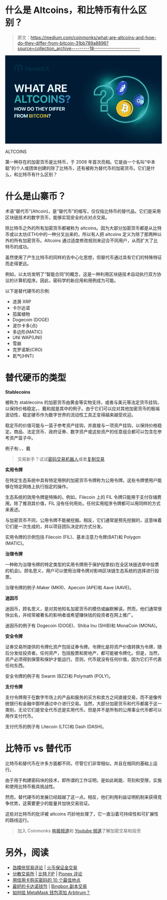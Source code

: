 # 什么是 Altcoins，和比特币有什么区别？

> 原文：<https://medium.com/coinmonks/what-are-altcoins-and-how-do-they-differ-from-bitcoin-31bb789a8896?source=collection_archive---------18----------------------->

![](img/5dab6924bf843fc69a6e5c46e03b6d2b.png)

ALTCOINS

第一种存在的加密货币是比特币，于 2008 年首次亮相。它是由一个名叫“中本聪”的个人或团体创建的除了比特币，还有被称为替代币的加密货币。它们是什么，和比特币有什么区别？

# 什么是山寨币？

术语“替代币”(Altcoin)，是“替代币”的缩写，仅仅指比特币的替代品。它们是采用区块链技术的数字货币，能够实现安全的点对点交易。

除比特币之外的所有加密货币都被称为 altcoins。因为大部分加密货币都是从比特币或以太坊(ETH)中的一种分叉出来的，所以有人把 altcoins 定义为除了那两种以外的所有加密货币。Altcoins 通过适度修改规则来迎合不同用户，从而扩大了比特币的成功。

虽然使用了产生比特币的同样的去中心化思想，但替代币通过具有它们的特殊特征而走得更远。

例如，以太坊发明了“智能合同”的概念，这是一种利用区块链技术自动执行双方协议的计算机程序。因此，密码学的新应用和用例成为可能。

以下是替代硬币的示例:

*   涟漪 XRP
*   卡尔达诺
*   茄属植物
*   Dogecoin (DOGE)
*   波尔卡多(点)
*   多边形(MATIC)
*   UNI WAP(UNI)
*   雪崩
*   克罗诺斯(CRO)
*   氦气(HNT)

# 替代硬币的类型

**Stablecoins**

被称为 stablecoins 的加密货币由黄金等实物支持，或者与美元等法定货币挂钩，以保持价格稳定。、戴和就是其中的例子。由于它们可以应对其他加密货币的极端波动性，稳定硬币作为数字世界的流动性工具正变得越来越受欢迎。

稳定币的价值可能与一篮子参考资产挂钩，并直接与一项资产挂钩，以保持价格稳定。商品、法定货币、政府证券、数字资产或这些资产的任意组合都可以包含在参考资产篮子中。

例子有:、、戴

> 交易新手？试试[密码交易机器人](/coinmonks/crypto-trading-bot-c2ffce8acb2a)或者[复制交易](/coinmonks/top-10-crypto-copy-trading-platforms-for-beginners-d0c37c7d698c)

**实用令牌**

在特定生态系统中具有特定用例的加密货币令牌称为公用令牌。这些令牌使用户能够在特定网络上执行指定的操作。

生态系统的效用令牌是特殊的。例如，Filecoin 上的 FIL 令牌只能用于支付存储费用。除了推测其价值，FIL 没有任何用处。任何实用程序令牌都可以用同样的方式来表述。

与加密货币不同，公用令牌不能被挖掘。相反，它们通常是预先挖掘的，这意味着它们是一次生成的，并以项目团队决定的方式分发。

实用令牌的示例包括 Filecoin (FIL)、基本注意力令牌(BAT)和 Polygon (MATIC)。

**治理令牌**

一种称为治理令牌的特定类型的实用令牌用于保护投票权(在全区块链选举中投票的机会)。顾名思义，用户可以使用治理令牌对影响区块链生态系统的选择进行投票。

治理令牌的例子:Maker (MKR)、Apecoin (APE)和 Aave (AAVE)。

**迷因币**

迷因币，顾名思义，是对其他知名加密货币的模仿或幽默解读。然而，他们通常很快出名，并经常被著名的影响者或希望赚快钱的投资者在网上推广。

迷因币的例子有 Dogecoin (DOGE)、Shiba Inu (SHIB)和 MonaCoin (MONA)。

**安全令牌**

证券交易所提供的令牌化资产包括证券令牌。令牌化是将资产价值转换为令牌，随后分发给投资者。任何资产，包括股票和房地产，都可能被令牌化。但是，当然，资产必须得到保管和保护才能运行。否则，代币就没有任何价值，因为它们不代表任何东西。

安全令牌的例子有 Swarm (BZZ)和 Polymath (POLY)。

**支付令牌**

支付令牌用于在数字市场上的产品和服务的买方和卖方之间直接交易，而不是像传统银行和金融中那样通过中介进行交易。当然，大部分加密货币和代币都属于这一类别，无论它们是安全代币还是实用代币。但是并不是所有的公用事业代币都可以用作支付代币。

支付代币的例子有 Litecoin (LTC)和 Dash (DASH)。

# 比特币 vs 替代币

比特币和替代币在许多方面都不同，尽管它们非常相似，并且在相同的基础上运行。

由于用于构建密码块的技术，即所谓的工作证明，是如此耗能、苛刻和受限，实施和使用比特币极具挑战性。

然而，替代硬币的发展已经超越了这一点。相反，他们利用利益证明机制来获得竞争优势，这需要更少的能量并加快交易验证。

这些对比特币的批评被 altcoins 巧妙地处理了，它一直沿着可持续性和可扩展性的路线运行。

> 加入 Coinmonks [电报频道](https://t.me/coincodecap)和 [Youtube 频道](https://www.youtube.com/c/coinmonks/videos)了解加密交易和投资

# 另外，阅读

*   [氹欞侊贸易评论](https://coincodecap.com/anny-trade-review) | [火币保证金交易](/coinmonks/huobi-margin-trading-b3b06cdc1519)
*   [分散交易所](https://coincodecap.com/what-are-decentralized-exchanges) | [比特 FIP](https://coincodecap.com/bitbns-fip) | [Pionex 评论](https://coincodecap.com/pionex-review-exchange-with-crypto-trading-bot)
*   [用信用卡购买密码的 10 个最佳地点](https://coincodecap.com/buy-crypto-with-credit-card)
*   [最好的卡达诺钱包](https://coincodecap.com/best-cardano-wallets) | [Bingbon 副本交易](https://coincodecap.com/bingbon-copy-trading)
*   [如何给 MetaMask 钱包添加 Arbitrum？](https://coincodecap.com/how-to-add-arbitrum-to-metamask-wallet)